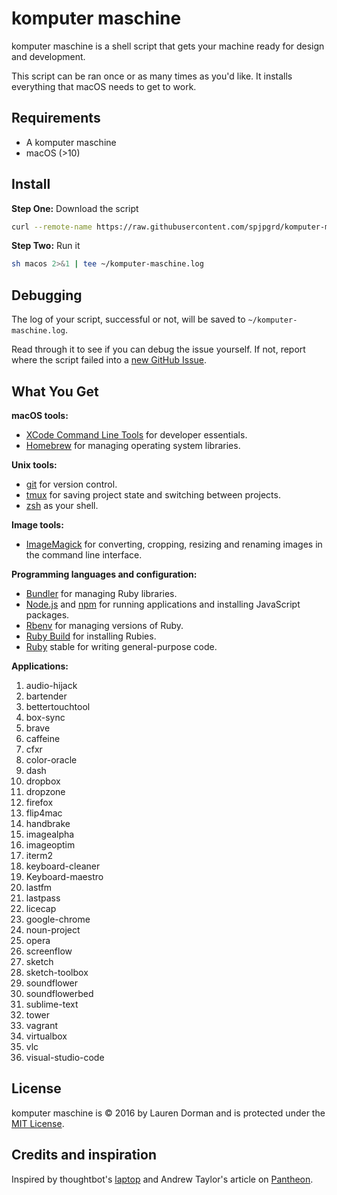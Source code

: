 komputer maschine
======

komputer maschine is a shell script that gets your machine ready for design and development.

This script can be ran once or as many times as you'd like. It installs everything that macOS needs to get to work.

## Requirements

* A komputer maschine
* macOS (>10)

## Install

**Step One:** Download the script
```sh
curl --remote-name https://raw.githubusercontent.com/spjpgrd/komputer-maschine/master/macos
```

**Step Two:** Run it
```sh
sh macos 2>&1 | tee ~/komputer-maschine.log
```

## Debugging

The log of your script, successful or not, will be saved to `~/komputer-maschine.log`.

Read through it to see if you can debug the issue yourself.
If not, report where the script failed into a [new GitHub Issue](https://github.com/laurendorman/komputer-maschine/issues/new).

## What You Get

**macOS tools:**

* [XCode Command Line Tools](https://developer.apple.com/xcode/downloads/) for developer essentials.
* [Homebrew](http://brew.sh/) for managing operating system libraries.

**Unix tools:**

* [git](https://git-scm.com/) for version control.
* [tmux](http://tmux.github.io/) for saving project state and switching between projects.
* [zsh](http://www.zsh.org/) as your shell.

**Image tools:**

* [ImageMagick](http://www.imagemagick.org/) for converting, cropping, resizing and renaming images in the command line interface.

**Programming languages and configuration:**

* [Bundler](http://bundler.io/) for managing Ruby libraries.
* [Node.js](http://nodejs.org/) and [npm](https://www.npmjs.org/) for running applications and installing JavaScript packages.
* [Rbenv](https://github.com/sstephenson/rbenv) for managing versions of Ruby.
* [Ruby Build](https://github.com/sstephenson/ruby-build) for installing Rubies.
* [Ruby](https://www.ruby-lang.org/en/) stable for writing general-purpose code.

**Applications:**

1. audio-hijack
2. bartender
3. bettertouchtool
4. box-sync
5. brave
6. caffeine
7. cfxr
8. color-oracle
9. dash
10. dropbox
11. dropzone
12. firefox
13. flip4mac
14. handbrake
15. imagealpha
16. imageoptim
17. iterm2
18. keyboard-cleaner
19. Keyboard-maestro
20. lastfm
21. lastpass
22. licecap
23. google-chrome
24. noun-project
25. opera
26. screenflow
27. sketch
28. sketch-toolbox
29. soundflower
30. soundflowerbed
31. sublime-text
32. tower
33. vagrant
34. virtualbox
35. vlc
36. visual-studio-code

## License

komputer maschine is © 2016 by Lauren Dorman and is protected under the [MIT License].

[MIT License]: LICENSE

## Credits and inspiration

Inspired by thoughtbot's [laptop](https://github.com/thoughtbot/laptop/) and Andrew Taylor's article on [Pantheon](https://pantheon.io/blog/dev-setup-using-homebrew-os-x).
